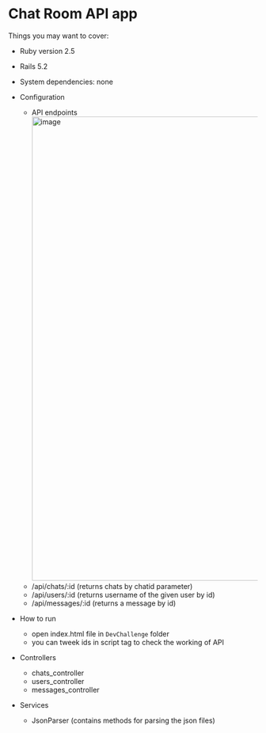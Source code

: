 # Chat Room API app

Things you may want to cover:

* Ruby version 2.5
* Rails 5.2

* System dependencies: none

* Configuration
  - API endpoints
    <img width="938" alt="image" src="https://github.com/umeWaheed/ChatRoom/assets/22251762/a2d5498f-ec0f-4f38-8466-edc8f0f0b725">
  - /api/chats/:id (returns chats by chatid parameter)
  - /api/users/:id (returns username of the given user by id)
  - /api/messages/:id (returns a message by id)


* How to run
  - open index.html file in `DevChallenge` folder
  - you can tweek ids in script tag to check the working of API
 
* Controllers
  - chats_controller
  - users_controller
  - messages_controller

* Services
  - JsonParser (contains methods for parsing the json files)

